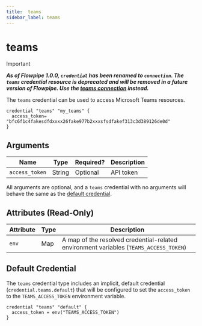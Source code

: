 ```yaml
---
title:  teams
sidebar_label: teams
---
```


# teams

> [!IMPORTANT]
> ***As of Flowpipe 1.0.0, `credential` has been renamed to `connection`.  The `teams` credential resource is deprecated and will be removed in a future version of Flowpipe. Use the [teams connection](/docs/reference/config-files/connection/teams) instead.***

The `teams` credential can be used to access Microsoft Teams resources.

```hcl
credential "teams" "my_teams" {
  access_token= "bfc6f1c4fakesdfdxxxx26fake977b2xxxsfsdfakef313c3d389126de0d"
}
```

## Arguments

| Name            | Type    | Required?| Description
|-----------------|---------|----------|-------------------
| `access_token`  |  String | Optional | API token

All arguments are optional, and a `teams` credential with no arguments will behave the same as the [default credential](#default-credential).

## Attributes (Read-Only)

| Attribute       | Type    | Description
|-----------------|---------|-----------------
| `env`           | Map     | A map of the resolved credential-related environment variables (`TEAMS_ACCESS_TOKEN`)

## Default Credential

The `teams` credential type includes an implicit, default credential (`credential.teams.default`) that will be configured to set the `access_token` to the `TEAMS_ACCESS_TOKEN` environment variable.

```hcl
credential "teams" "default" {
  access_token = env("TEAMS_ACCESS_TOKEN")
}
```
